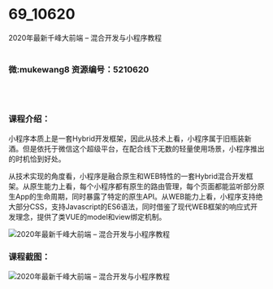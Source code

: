 # 69_10620
2020年最新千峰大前端 – 混合开发与小程序教程
<br/></br>
<h3>微:mukewang8 资源编号：5210620</h3>
<br/></br>
<h3>课程介绍：</h3>
<p><a title="查看与 小程序 相关的文章" target="_blank">小程序</a>本质上是一套Hybrid开发框架，因此从技术上看，<a title="查看与 小程序 相关的文章" target="_blank">小程序</a>属于旧瓶装新酒。但是依托于微信这个超级平台，在配合线下无数的轻量使用场景，小程序推出的时机恰到好处。</p>
<p>从技术实现的角度看，小程序是融合原生和WEB特性的一套Hybrid混合开发框架。从原生能力上看，每个小程序都有原生的路由管理，每个页面都能监听部分原生App的生命周期，同时暴露了特定的原生API。从WEB能力上看，小程序支持绝大部分CSS，支持Javascript的ES6语法，同时借鉴了现代WEB框架的响应式开发理念，提供了类VUE的model和view绑定机制。</p>
<p><img src="https://www.ko996.com/wp-content/uploads/img/2020/03/1-300x198.png" alt="2020年最新千峰大前端 – 混合开发与小程序教程"></p>
<div class="info-desc">
<h3>课程截图：</h3>
<p><img src="https://www.ko996.com/wp-content/uploads/img/2020/03/11.png" alt="2020年最新千峰大前端 – 混合开发与小程序教程"></p>


			
</div>
